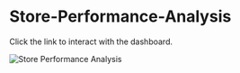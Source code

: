 # Store-Performance-Analysis

Click the link to interact with the dashboard.

![Store Performance Analysis](https://user-images.githubusercontent.com/71575857/222190799-4065a978-2467-4cce-8228-04d1f1417571.png)
